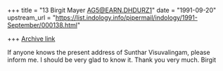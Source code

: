 +++
title = "13 Birgit Mayer <AG5@EARN.DHDURZ1>"
date = "1991-09-20"
upstream_url = "https://list.indology.info/pipermail/indology/1991-September/000138.html"

+++
[Archive link](https://list.indology.info/pipermail/indology/1991-September/000138.html)


If anyone knows the present address of Sunthar Visuvalingam,
please inform me. I should be very glad to know it.
Thank you very much. Birgit




